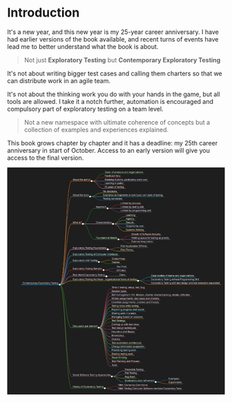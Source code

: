 # Introduction

It's a new year, and this new year is my 25-year career anniversary. I have had earlier versions of the book available, and recent turns of events have lead me to better understand what the book is about.

> Not just **Exploratory Testing** but **Contemporary Exploratory Testing**

It's not about writing bigger test cases and calling them charters so that we can distribute work in an agile team. 

It's not about the thinking work you do with your hands in the game, but all tools are allowed. I take it a notch further, automation is encouraged and compulsory part of exploratory testing on a team level. 

> Not a new namespace with ultimate coherence of concepts but a collection of examples and experiences explained. 

This book grows chapter by chapter and it has a deadline: my 25th career anniversary in start of October. Access to an early version will give you access to the final version. 

![Outline](img/outline.jpg)